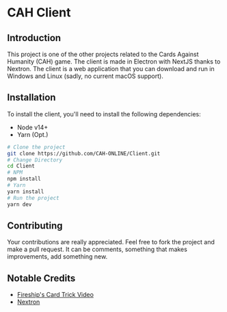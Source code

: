 # CAH Client

## Introduction
This project is one of the other projects related to the Cards Against Humanity (CAH) game. The client is made in Electron with NextJS thanks to Nextron. The client is a web application that you can download and run in Windows and Linux (sadly, no current macOS support).

## Installation
To install the client, you'll need to install the following dependencies:
- Node v14+
- Yarn (Opt.)

```bash
# Clone the project
git clone https://github.com/CAH-ONLINE/Client.git
# Change Directory
cd Client
# NPM
npm install
# Yarn
yarn install
# Run the project
yarn dev
```

## Contributing

Your contributions are really appreciated. Feel free to fork the project and make a pull request. It can be comments, something that makes improvements, add something new.

## Notable Credits

- [Fireship's Card Trick Video](https://www.youtube.com/watch?v=29deL9MFfWc)
- [Nextron](https://github.com/saltyshiomix/nextron)
